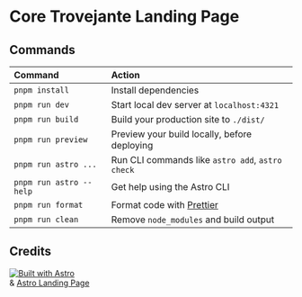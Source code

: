 # Core Trovejante Landing Page

## Commands

| Command                | Action                                            |
| :--------------------- | :------------------------------------------------ |
| `pnpm install`          | Install dependencies                              |
| `pnpm run dev`          | Start local dev server at `localhost:4321`        |
| `pnpm run build`        | Build your production site to `./dist/`           |
| `pnpm run preview`      | Preview your build locally, before deploying      |
| `pnpm run astro ...`    | Run CLI commands like `astro add`, `astro check`  |
| `pnpm run astro --help` | Get help using the Astro CLI                      |
| `pnpm run format`       | Format code with [Prettier](https://prettier.io/) |
| `pnpm run clean`        | Remove `node_modules` and build output            |

## Credits
[![Built with Astro](https://astro.badg.es/v2/built-with-astro/small.svg)](https://astro.build)  
& [Astro Landing Page](https://github.com/mhyfritz/astro-landing-page)